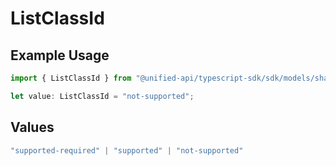 # ListClassId

## Example Usage

```typescript
import { ListClassId } from "@unified-api/typescript-sdk/sdk/models/shared";

let value: ListClassId = "not-supported";
```

## Values

```typescript
"supported-required" | "supported" | "not-supported"
```
